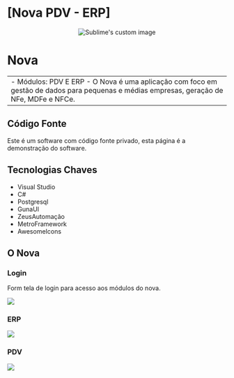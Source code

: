 # [Nova PDV - ERP]
<p align="center">
  <img src="https://i.imgur.com/B9RMiVb.png" alt="Sublime's custom image"/>
</p>

# Nova
<table>
<tr>
<td>
- Módulos: PDV E ERP
- O Nova é uma aplicação com foco em gestão de dados para pequenas e médias empresas, geração de NFe, MDFe e NFCe. 
</td>
</tr>
</table>


## Código Fonte
Este é um software com código fonte privado, esta página é a demonstração do software.

## Tecnologias Chaves
- Visual Studio
- C#
- Postgresql
- GunaUI
- ZeusAutomação
- MetroFramework
- AwesomeIcons


## O Nova

### Login
Form tela de login para acesso aos módulos do nova.

![](https://i.imgur.com/vOzz1DI.png)

### ERP
![](https://i.imgur.com/M6vJawC.png)

### PDV
![](https://i.imgur.com/FQa8bmH.png)


